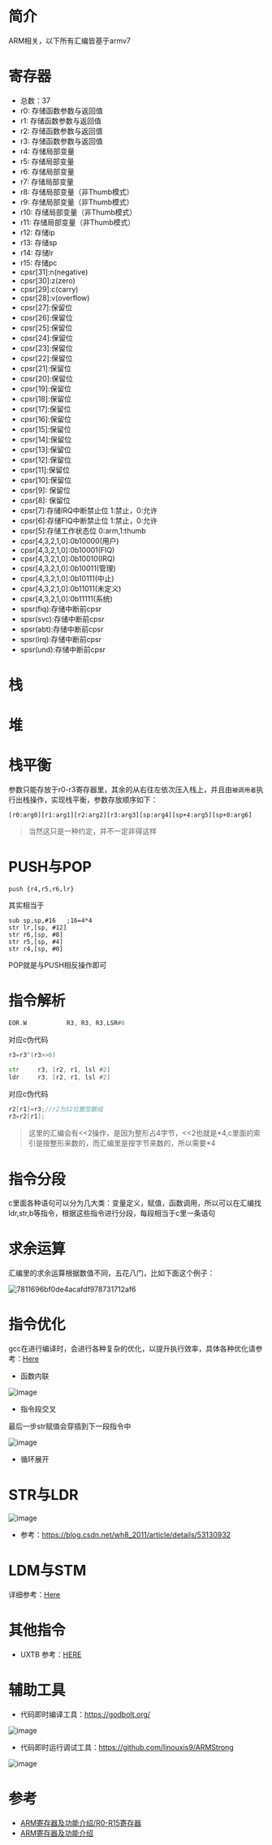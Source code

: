 # 简介
ARM相关，以下所有汇编皆基于armv7
# 寄存器
- 总数：37
- r0:  存储函数参数与返回值
- r1:  存储函数参数与返回值
- r2:  存储函数参数与返回值
- r3:  存储函数参数与返回值
- r4:  存储局部变量
- r5:  存储局部变量
- r6:  存储局部变量
- r7:  存储局部变量
- r8:  存储局部变量（非Thumb模式）
- r9:  存储局部变量（非Thumb模式）
- r10: 存储局部变量（非Thumb模式）
- r11: 存储局部变量（非Thumb模式）
- r12: 存储ip
- r13: 存储sp
- r14: 存储lr
- r15: 存储pc
- cpsr[31]:n(negative)
- cpsr[30]:z(zero)
- cpsr[29]:c(carry)
- cpsr[28]:v(overflow)
- cpsr[27]:保留位
- cpsr[26]:保留位
- cpsr[25]:保留位
- cpsr[24]:保留位
- cpsr[23]:保留位
- cpsr[22]:保留位
- cpsr[21]:保留位
- cpsr[20]:保留位
- cpsr[19]:保留位
- cpsr[18]:保留位
- cpsr[17]:保留位
- cpsr[16]:保留位
- cpsr[15]:保留位
- cpsr[14]:保留位
- cpsr[13]:保留位
- cpsr[12]:保留位
- cpsr[11]:保留位
- cpsr[10]:保留位
- cpsr[9]: 保留位
- cpsr[8]: 保留位
- cpsr[7]:存储IRQ中断禁止位 1:禁止，0:允许
- cpsr[6]:存储FIQ中断禁止位 1:禁止，0:允许
- cpsr[5]:存储工作状态位 0:arm,1:thumb
- cpsr[4,3,2,1,0]:0b10000(用户)
- cpsr[4,3,2,1,0]:0b10001(FIQ)
- cpsr[4,3,2,1,0]:0b10010(IRQ)
- cpsr[4,3,2,1,0]:0b10011(管理)
- cpsr[4,3,2,1,0]:0b10111(中止)
- cpsr[4,3,2,1,0]:0b11011(未定义)
- cpsr[4,3,2,1,0]:0b11111(系统)
- spsr(fiq):存储中断前cpsr
- spsr(svc):存储中断前cpsr
- spsr(abt):存储中断前cpsr
- spsr(irq):存储中断前cpsr
- spsr(und):存储中断前cpsr
# 栈

# 堆

# 栈平衡
参数只能存放于r0-r3寄存器里，其余的从右往左依次压入栈上，并且由`被调用者`执行出栈操作，实现栈平衡，参数存放顺序如下：
```
[r0:arg0][r1:arg1][r2:arg2][r3:arg3][sp:arg4][sp+4:arg5][sp+8:arg6]
```
> 当然这只是一种约定，并不一定非得这样
# PUSH与POP
```
push {r4,r5,r6,lr}
```
其实相当于
```
sub sp,sp,#16   ;16=4*4
str lr,[sp, #12]
str r6,[sp, #8]
str r5,[sp, #4]
str r4,[sp, #0]
```
POP就是与PUSH相反操作即可
# 指令解析
```asm
EOR.W           R3, R3, R3,LSR#6 
```
对应c伪代码
```c
r3=r3^(r3>>6)
```
```asm
str     r3, [r2, r1, lsl #2] 
ldr     r3, [r2, r1, lsl #2] 
```

对应c伪代码

```c
r2[r1]=r3;//r2为32位整型数组
r3=r2[r1];
```
> 这里的汇编会有<<2操作，是因为整形占4字节，<<2也就是\*4,c里面的索引是按整形来数的，而汇编里是按字节来数的，所以需要\*4
# 指令分段
c里面各种语句可以分为几大类：变量定义，赋值，函数调用，所以可以在汇编找ldr,str,b等指令，根据这些指令进行分段，每段相当于c里一条语句
# 求余运算
汇编里的求余运算根据数值不同，五花八门，比如下面这个例子：

![7811696bf0de4acafdf978731712af6](https://user-images.githubusercontent.com/27600008/137833812-2cdf392d-6d94-49dd-b0e4-f2df3243ed1f.png)

# 指令优化
gcc在进行编译时，会进行各种复杂的优化，以提升执行效率，具体各种优化请参考：[Here](https://blog.csdn.net/qq_31108501/article/details/51842166)
- 函数内联

![image](https://user-images.githubusercontent.com/27600008/137844791-411867f0-108c-48d7-97d4-32afdc88fb6a.png)

- 指令段交叉

最后一步str赋值会穿插到下一段指令中

![image](https://user-images.githubusercontent.com/27600008/137893756-a7fc1a81-d771-4ef2-adca-2a2579d9d43e.png)


- 循环展开
# STR与LDR
![image](https://user-images.githubusercontent.com/27600008/138041430-eb4f77b4-cb5d-4fa7-a882-b8e64670c4e2.png)
- 参考：https://blog.csdn.net/wh8_2011/article/details/53130932
# LDM与STM
详细参考：[Here](https://blog.csdn.net/petib_wangwei/article/details/41318395)

# 其他指令
- UXTB 参考：[HERE](https://blog.csdn.net/qq_26914291/article/details/120844547)
# 辅助工具
- 代码即时编译工具：https://godbolt.org/

![image](https://user-images.githubusercontent.com/27600008/137894473-577d60c5-c3eb-4aaa-a8ed-2d30e8778920.png)


- 代码即时运行调试工具：https://github.com/linouxis9/ARMStrong

![image](https://user-images.githubusercontent.com/27600008/137894522-252199b2-a65e-42b3-8aa4-2312c53fb5e2.png)
# 参考
- [ARM寄存器及功能介绍/R0-R15寄存器](https://blog.csdn.net/Z_H_Z_0/article/details/106574292)
- [ARM寄存器及功能介绍](https://blog.csdn.net/lb920519/article/details/80065102?utm_medium=distribute.pc_relevant.none-task-blog-BlogCommendFromMachineLearnPai2-1.nonecase&depth_1-utm_source=distribute.pc_relevant.none-task-blog-BlogCommendFromMachineLearnPai2-1.nonecase)


